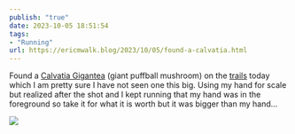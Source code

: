 ```yaml
---
publish: "true"
date: 2023-10-05 18:51:54
tags:
- "Running"
url: https://ericmwalk.blog/2023/10/05/found-a-calvatia.html
---
```

Found a [Calvatia Gigantea](https://en.m.wikipedia.org/wiki/Calvatia_gigantea) (giant puffball mushroom) on the [trails](https://ericmwalk.blog/2023/10/05/lets-just-say.html) today which I am pretty sure I have not seen one this big. Using my hand for scale but realized after the shot and I kept running that my hand was in the foreground so take it for what it is worth but it was bigger than my hand…

![](https://ericmwalk.blog/uploads/2023/2433ead4-7df7-4469-9657-da82723766ef.jpg)
